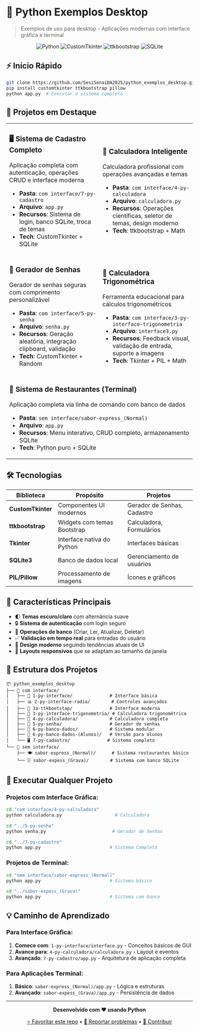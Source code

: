 # 🚀 Python Exemplos Desktop

> Exemplos de uso para desktop - Aplicações modernas com interface gráfica e terminal

<div align="center">

![Python](https://img.shields.io/badge/Python-3.7+-blue?style=for-the-badge&logo=python)
![CustomTkinter](https://img.shields.io/badge/CustomTkinter-Moderno-green?style=for-the-badge)
![ttkbootstrap](https://img.shields.io/badge/ttkbootstrap-Temas-orange?style=for-the-badge)
![SQLite](https://img.shields.io/badge/SQLite-Banco_de_Dados-lightblue?style=for-the-badge&logo=sqlite)

</div>

## ⚡ Início Rápido

```bash
git clone https://github.com/SesiSenaiDA2025/python_exemplos_desktop.git
pip install customtkinter ttkbootstrap pillow
python app.py  # Executar o sistema completo
```

## 🎯 Projetos em Destaque

<table>
<tr>
<td width="50%">

### 🖥️ **Sistema de Cadastro Completo**
Aplicação completa com autenticação, operações CRUD e interface moderna
- **Pasta**: `com interface/7-py-cadastro`
- **Arquivo**: `app.py`
- **Recursos**: Sistema de login, banco SQLite, troca de temas
- **Tech**: CustomTkinter + SQLite

</td>
<td width="50%">

### 🧮 **Calculadora Inteligente**
Calculadora profissional com operações avançadas e temas
- **Pasta**: `com interface/4-py-calculadora`
- **Arquivo**: `calculadora.py`
- **Recursos**: Operações científicas, seletor de temas, design moderno
- **Tech**: ttkbootstrap + Math

</td>
</tr>
<tr>
<td width="50%">

### 🔐 **Gerador de Senhas**
Gerador de senhas seguras com comprimento personalizável
- **Pasta**: `com interface/5-py-senha`
- **Arquivo**: `senha.py`
- **Recursos**: Geração aleatória, integração clipboard, validação
- **Tech**: CustomTkinter + Random

</td>
<td width="50%">

### 📐 **Calculadora Trigonométrica**
Ferramenta educacional para cálculos trigonométricos
- **Pasta**: `com interface/3-py-interface-trigonometria`
- **Arquivo**: `interface3.py`
- **Recursos**: Feedback visual, validação de entrada, suporte a imagens
- **Tech**: Tkinter + PIL + Math

</td>
</tr>
<tr>
<td colspan="2">

### 🖤 **Sistema de Restaurantes (Terminal)**
Aplicação completa via linha de comando com banco de dados
- **Pasta**: `sem interface/sabor-express_(Normal)`
- **Arquivo**: `app.py`
- **Recursos**: Menu interativo, CRUD completo, armazenamento SQLite
- **Tech**: Python puro + SQLite

</td>
</tr>
</table>

## 🛠️ Tecnologias

| Biblioteca | Propósito | Projetos |
|------------|-----------|----------|
| **CustomTkinter** | Componentes UI modernos | Gerador de Senhas, Cadastro |
| **ttkbootstrap** | Widgets com temas Bootstrap | Calculadora, Formulários |
| **Tkinter** | Interface nativa do Python | Interfaces básicas |
| **SQLite3** | Banco de dados local | Gerenciamento de usuários |
| **PIL/Pillow** | Processamento de imagens | Ícones e gráficos |

## 🎨 Características Principais

- 🌓 **Temas escuro/claro** com alternância suave
- 🔒 **Sistema de autenticação** com login seguro
- 💾 **Operações de banco** (Criar, Ler, Atualizar, Deletar)
- ✅ **Validação em tempo real** para entradas do usuário
- 🎯 **Design moderno** seguindo tendências atuais de UI
- 📱 **Layouts responsivos** que se adaptam ao tamanho da janela

## 📁 Estrutura dos Projetos

```
📦 python_exemplos_desktop
├── 📁 com interface/
│   ├── 🔐 1-py-interface/              # Interface básica
│   ├── 📊 2-py-interface-radio/        # Controles avançados
│   ├── 🎨 3a-ttkbootstap/              # Interface moderna
│   ├── 📐 3-py-interface-trigonometria/ # Calculadora trigonométrica
│   ├── 🧮 4-py-calculadora/            # Calculadora completa
│   ├── 🔑 5-py-senha/                  # Gerador de senhas
│   ├── 💾 6-py-banco-dados/            # Sistema modular
│   ├── 👥 6-py-banco-dados-(Alunos)/   # Versão para alunos
│   └── 🖥️ 7-py-cadastro/              # Sistema completo
└── 📁 sem interface/
    ├── 🍽️ sabor-express_(Normal)/      # Sistema restaurantes básico
    └── 🗄️ sabor-expess_(Grava)/        # Sistema com banco SQLite
```

## 🚀 Executar Qualquer Projeto

### Projetos com Interface Gráfica:
```bash
cd "com interface/4-py-calculadora"
python calculadora.py                    # Calculadora

cd "../5-py-senha"  
python senha.py                         # Gerador de Senhas

cd "../7-py-cadastro"
python app.py                          # Sistema Completo
```

### Projetos de Terminal:
```bash
cd "sem interface/sabor-express_(Normal)"
python app.py                          # Sistema básico

cd "../sabor-expess_(Grava)"
python app.py                          # Sistema com banco
```

## 💡 Caminho de Aprendizado

### Para Interface Gráfica:
1. **Comece com**: `1-py-interface/interface.py` - Conceitos básicos de GUI
2. **Avance para**: `4-py-calculadora/calculadora.py` - Layout e eventos
3. **Avançado**: `7-py-cadastro/app.py` - Arquitetura de aplicação completa

### Para Aplicações Terminal:
1. **Básico**: `sabor-express_(Normal)/app.py` - Lógica e estruturas
2. **Avançado**: `sabor-expess_(Grava)/app.py` - Persistência de dados

---

<div align="center">

**Desenvolvido com ❤️ usando Python**

[⭐ Favoritar este repo](.) • [🐛 Reportar problemas](.) • [🤝 Contribuir](.)

</div>
